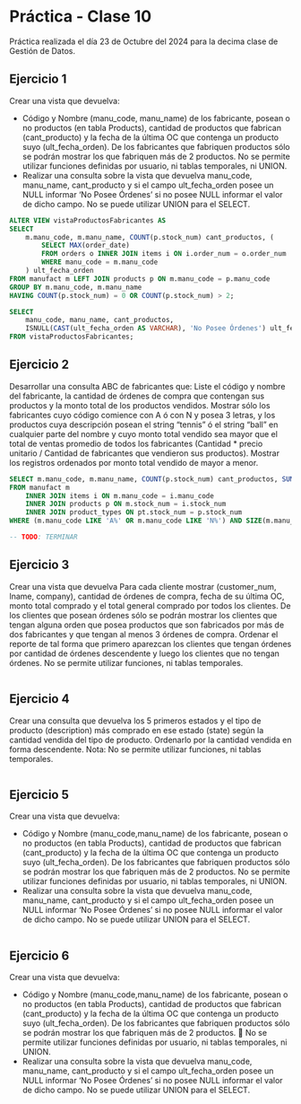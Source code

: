 # Práctica - Clase 10

Práctica realizada el día 23 de Octubre del 2024 para la decima clase de Gestión de Datos.

## Ejercicio 1
Crear una vista que devuelva:
- Código y Nombre (manu_code, manu_name) de los fabricante, posean o no productos (en tabla Products), cantidad de productos que fabrican (cant_producto) y la fecha de la última OC que contenga un producto suyo (ult_fecha_orden). De los fabricantes que fabriquen productos sólo se podrán mostrar los que fabriquen más de 2 productos. No se permite utilizar funciones definidas por usuario, ni tablas temporales, ni UNION.
- Realizar una consulta sobre la vista que devuelva manu_code, manu_name, cant_producto y si el campo ult_fecha_orden posee un NULL informar ‘No Posee Órdenes’ si no posee NULL informar el valor de dicho campo. No se puede utilizar UNION para el SELECT.

```sql
ALTER VIEW vistaProductosFabricantes AS
SELECT 
    m.manu_code, m.manu_name, COUNT(p.stock_num) cant_productos, (
        SELECT MAX(order_date) 
        FROM orders o INNER JOIN items i ON i.order_num = o.order_num
        WHERE manu_code = m.manu_code
    ) ult_fecha_orden
FROM manufact m LEFT JOIN products p ON m.manu_code = p.manu_code
GROUP BY m.manu_code, m.manu_name
HAVING COUNT(p.stock_num) = 0 OR COUNT(p.stock_num) > 2;

SELECT 
    manu_code, manu_name, cant_productos, 
    ISNULL(CAST(ult_fecha_orden AS VARCHAR), 'No Posee Órdenes') ult_fecha_orden
FROM vistaProductosFabricantes;
```

## Ejercicio 2
Desarrollar una consulta ABC de fabricantes que:
Liste el código y nombre del fabricante, la cantidad de órdenes de compra que contengan sus productos y la monto total de los productos vendidos. Mostrar sólo los fabricantes cuyo código comience con A ó con N y posea 3 letras, y los productos cuya descripción posean el string “tennis” ó el string “ball” en cualquier parte del nombre y cuyo monto total vendido sea mayor que el total de ventas promedio de todos los fabricantes (Cantidad * precio unitario / Cantidad de fabricantes que vendieron sus productos). Mostrar los registros ordenados por monto total vendido de mayor a menor.

```sql
SELECT m.manu_code, m.manu_name, COUNT(p.stock_num) cant_productos, SUM(i.unit_price * i.quantity) monto_total
FROM manufact m 
    INNER JOIN items i ON m.manu_code = i.manu_code
    INNER JOIN products p ON m.stock_num = i.stock_num
    INNER JOIN product_types ON pt.stock_num = p.stock_num
WHERE (m.manu_code LIKE 'A%' OR m.manu_code LIKE 'N%') AND SIZE(m.manu_code) > 3 AND  

-- TODO: TERMINAR
```


## Ejercicio 3
Crear una vista que devuelva
Para cada cliente mostrar (customer_num, lname, company), cantidad de órdenes de compra, fecha de su última OC, monto total comprado y el total general comprado por todos los clientes. De los clientes que posean órdenes sólo se podrán mostrar los clientes que tengan alguna orden que posea productos que son fabricados por más de dos fabricantes y que tengan al menos 3 órdenes de compra. Ordenar el reporte de tal forma que primero aparezcan los clientes que tengan órdenes por cantidad de órdenes descendente y luego los clientes que no tengan órdenes. No se permite utilizar funciones, ni tablas temporales.

```sql
```


## Ejercicio 4
Crear una consulta que devuelva los 5 primeros estados y el tipo de producto (description) más comprado en ese estado (state) según la cantidad vendida del tipo de producto. Ordenarlo por la cantidad vendida en forma descendente. Nota: No se permite utilizar funciones, ni tablas temporales.

```sql
```


## Ejercicio 5
Crear una vista que devuelva:
- Código y Nombre (manu_code,manu_name) de los fabricante, posean o no productos (en tabla Products), cantidad de productos que fabrican (cant_producto) y la fecha de la última OC que contenga un producto suyo (ult_fecha_orden). De los fabricantes que fabriquen productos sólo se podrán mostrar los que fabriquen más de 2 productos. No se permite utilizar funciones definidas por usuario, ni tablas temporales, ni UNION.
- Realizar una consulta sobre la vista que devuelva manu_code, manu_name, cant_producto y si el campo ult_fecha_orden posee un NULL informar ‘No Posee Órdenes’ si no posee NULL informar el valor de dicho campo. No se puede utilizar UNION para el SELECT.

```sql
```


## Ejercicio 6
Crear una vista que devuelva:
- Código y Nombre (manu_code,manu_name) de los fabricante, posean o no productos (en tabla Products), cantidad de productos que fabrican (cant_producto) y la fecha de la última OC que contenga un producto suyo (ult_fecha_orden). De los fabricantes que fabriquen productos sólo se podrán mostrar los que fabriquen más de 2 productos.  No se permite utilizar funciones definidas por usuario, ni tablas temporales, ni UNION.
- Realizar una consulta sobre la vista que devuelva manu_code, manu_name, cant_producto y si el campo ult_fecha_orden posee un NULL informar ‘No Posee Órdenes’ si no posee NULL informar el valor de dicho campo. No se puede utilizar UNION para el SELECT.

```sql
```